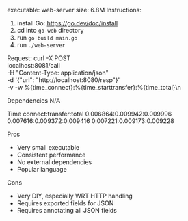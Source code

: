 executable: web-server
size: 6.8M
Instructions:
1. install Go: https://go.dev/doc/install
2. cd into `go-web` directory
3. run `go build main.go`
4. run `./web-server`

Request:
curl -X POST \
localhost:8081/call \
-H "Content-Type: application/json" \
-d '{"url": "http://localhost:8080/resp"}' \
-v -w %{time_connect}:%{time_starttransfer}:%{time_total}\\n

Dependencies
N/A

Time
connect:transfer:total
0.006864:0.009942:0.009996
0.007616:0.009372:0.009416
0.007221:0.009173:0.009228

Pros
- Very small executable
- Consistent performance
- No external dependencies
- Popular language

Cons
- Very DIY, especially WRT HTTP handling
- Requires exported fields for JSON
- Requires annotating all JSON fields